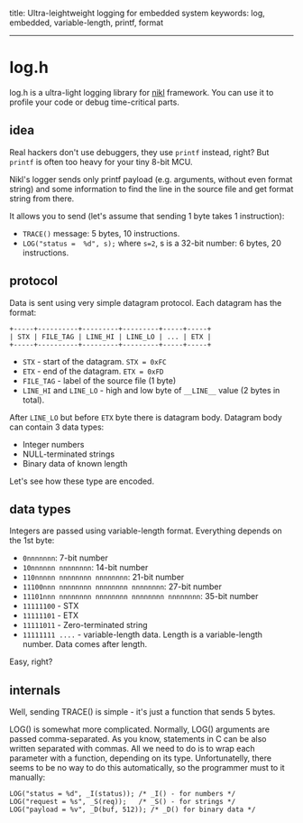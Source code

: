 title: Ultra-leightweight logging for embedded system
keywords: log, embedded, variable-length, printf, format

----

log.h
=====

log.h is a ultra-light logging library for [nikl](nikl.html) framework.
You can use it to profile your code or debug time-critical parts.

idea
----

Real hackers don't use debuggers, they use `printf` instead, right?
But `printf` is often too heavy for your tiny 8-bit MCU.

Nikl's logger sends only printf payload (e.g. arguments, without even format 
string) and some information to find the line in the source file and 
get format string from there. 

It allows you to send (let's assume that sending 1 byte takes 1 instruction):

* `TRACE()` message: 5 bytes, 10 instructions.
* `LOG("status =  %d", s);` where `s=2`, s is a 32-bit number: 6 bytes, 20
	instructions.

protocol
--------

Data is sent using very simple datagram protocol. Each datagram has the format:

	+-----+----------+---------+---------+-----+-----+
	| STX | FILE_TAG | LINE_HI | LINE_LO | ... | ETX |
	+-----+----------+---------+---------+-----+-----+

* `STX` - start of the datagram. `STX = 0xFC`
* `ETX` - end of the datagram. `ETX = 0xFD`
* `FILE_TAG` - label of the source file (1 byte)
* `LINE_HI` and `LINE_LO` - high and low byte of `__LINE__` value (2 bytes in total).

After `LINE_LO` but before `ETX` byte there is datagram body. Datagram body can
contain 3 data types:

* Integer numbers
* NULL-terminated strings
* Binary data of known length

Let's see how these type are encoded.

data types
----------

Integers are passed using variable-length format.
Everything depends on the 1st byte:

* `0nnnnnnn`:  7-bit number
* `10nnnnnn nnnnnnnn`: 14-bit number
* `110nnnnn nnnnnnnn nnnnnnnn`: 21-bit number
* `11100nnn nnnnnnnn nnnnnnnn nnnnnnnn`: 27-bit number
* `11101nnn nnnnnnnn nnnnnnnn nnnnnnnn nnnnnnnn`: 35-bit number
* `11111100` - STX
* `11111101` - ETX
* `11111011` - Zero-terminated string
* `11111111 ....` - variable-length data. Length is a variable-length number. 
	Data comes after length.

Easy, right?

internals
---------

Well, sending TRACE() is simple - it's just a function that sends 5 bytes.

LOG() is somewhat more complicated. Normally, LOG() arguments are passed
comma-separated. As you know, statements in C can be also written separated
with commas. All we need to do is to wrap each parameter with a function,
depending on its type. Unfortunatelly, there seems to be no way to do this 
automatically, so the programmer must to it manually:

	LOG("status = %d", _I(status)); /* _I() - for numbers */
	LOG("request = %s", _S(req));   /* _S() - for strings */
	LOG("payload = %v", _D(buf, 512)); /* _D() for binary data */


